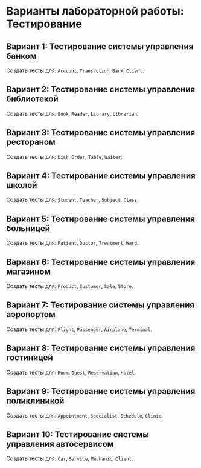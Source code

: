 # Варианты лабораторной работы: Тестирование

## Вариант 1: Тестирование системы управления банком
Создать тесты для: `Account`, `Transaction`, `Bank`, `Client`.

## Вариант 2: Тестирование системы управления библиотекой
Создать тесты для: `Book`, `Reader`, `Library`, `Librarian`.

## Вариант 3: Тестирование системы управления рестораном
Создать тесты для: `Dish`, `Order`, `Table`, `Waiter`.

## Вариант 4: Тестирование системы управления школой
Создать тесты для: `Student`, `Teacher`, `Subject`, `Class`.

## Вариант 5: Тестирование системы управления больницей
Создать тесты для: `Patient`, `Doctor`, `Treatment`, `Ward`.

## Вариант 6: Тестирование системы управления магазином
Создать тесты для: `Product`, `Customer`, `Sale`, `Store`.

## Вариант 7: Тестирование системы управления аэропортом
Создать тесты для: `Flight`, `Passenger`, `Airplane`, `Terminal`.

## Вариант 8: Тестирование системы управления гостиницей
Создать тесты для: `Room`, `Guest`, `Reservation`, `Hotel`.

## Вариант 9: Тестирование системы управления поликлиникой
Создать тесты для: `Appointment`, `Specialist`, `Schedule`, `Clinic`.

## Вариант 10: Тестирование системы управления автосервисом
Создать тесты для: `Car`, `Service`, `Mechanic`, `Client`.
